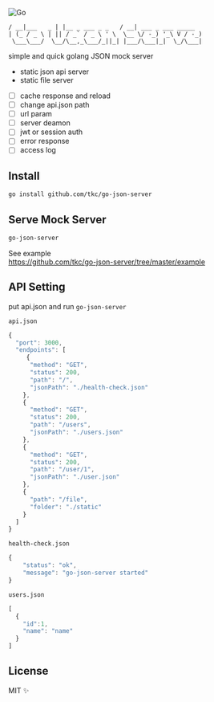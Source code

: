 
![Go](https://github.com/tkc/go-json-server/workflows/Go/badge.svg?branch=master)

```
/ __|___   _ | |__ _ ___ _ _   / __| ___ _ ___ _____ 
| (_ / _ \ | || / _` / _ \ ' \  \__ \/ -_) '_\ V / -_)
 \___\___/  \__/\__,_\___/_||_| |___/\___|_|  \_/\___|
```                                                

simple and quick golang JSON mock server

- static json api server
- static file server

- [ ] cache response and reload
- [ ] change api.json path
- [ ] url param
- [ ] server deamon
- [ ] jwt or session auth
- [ ] error response
- [ ] access log

## Install

```bash
go install github.com/tkc/go-json-server
```

## Serve Mock Server
```bash
go-json-server
```

See example  
https://github.com/tkc/go-json-server/tree/master/example

## API Setting
put api.json  and run `go-json-server`

`api.json`

```javascript
{
  "port": 3000,
  "endpoints": [
     {
      "method": "GET",
      "status": 200,
      "path": "/",
      "jsonPath": "./health-check.json"
    },
    {
      "method": "GET",
      "status": 200,
      "path": "/users",
      "jsonPath": "./users.json"
    },
    {
      "method": "GET",
      "status": 200,
      "path": "/user/1",
      "jsonPath": "./user.json"
    },
    {
      "path": "/file",
      "folder": "./static"
    }
  ]
}
```


`health-check.json`
```javascript
{
    "status": "ok",
    "message": "go-json-server started"
}
```

`users.json`
```javascript
[
  {
    "id":1,
    "name": "name"
  }
]
```

## License

MIT ✨


